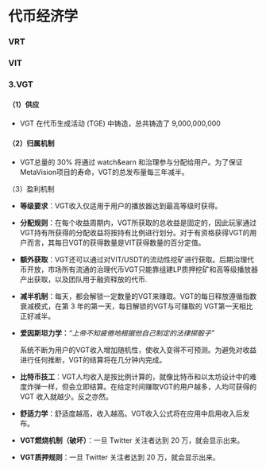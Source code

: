 # 代币经济学

### **VRT**

### **VIT**

### **3.VGT**

#### （1）供应

* VGT 在代币生成活动 (TGE) 中铸造，总共铸造了 9,000,000,000

#### （2）归属机制

* VGT总量的 30% 将通过 watch\&earn 和治理参与分配给用户。为了保证MetaVision项目的寿命，VGT的总发布量每三年减半。

（3）盈利机制

* **等级要求**：VGT收入仅适用于用户的播放器达到最高等级时获得。
* **分配规则**：在每个收益周期内，VGT所获取的总收益是固定的，因此玩家通过VGT持有所获得的分配收益将按持有比例进行划分。对于有资格获得VGT的用户而言，其每日VGT的获得数量是VIT获得数量的百分定值。
* **额外获取**：VGT还可以通过对VIT/USDT的流动性挖矿进行获取。后期治理代币开放，市场所有流通的治理代币VGT只能靠组建LP质押挖矿和高等级播放器产出获取，以及团队用于融资释放的代币.
* **减半机制**：每天，都会解锁一定数量的VGT来赚取。VGT的每日释放遵循指数衰减模式，在第 3 年的第一天，每日解锁的VGT与可赚取的 VGT第一天相比正好减半。
*   **爱因斯坦力学：**_“上帝不知疲倦地根据他自己制定的法律掷骰子”_

    系统不断为用户的VGT收入增加随机性，使收入变得不可预测。为避免对收益进行任何推断，VGT的结算将在几分钟内完成。
* **比特币技工**：VGT人均收入是按比例计算的，就像比特币和以太坊设计中的难度炸弹一样，但会立即结算。在给定时间赚取VGT的用户越多，人均可获得的VGT 收入就越少。反之亦然。
* **舒适力学**：舒适度越高，收入越高。VGT收入公式将在应用中启用收入后发布。
* **VGT燃烧机制（破坏）**：一旦 Twitter 关注者达到 20 万，就会显示出来。
* **VGT质押规则**：一旦 Twitter 关注者达到 20 万，就会显示出来。
